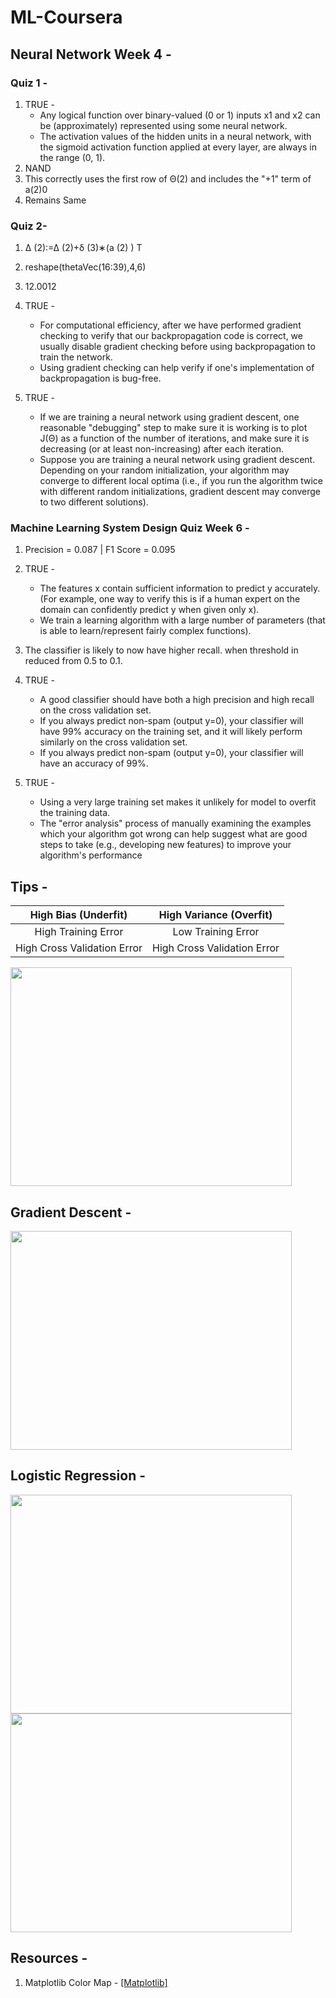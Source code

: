 # ML-Coursera

## Neural Network Week 4 - 

### Quiz 1 - 

<ol>
  <li>TRUE - 
    <ul>
      <li>Any logical function over binary-valued (0 or 1) inputs x1 and x2 can be (approximately) represented using some neural network.
</li>
      <li>The activation values of the hidden units in a neural network, with the sigmoid activation function applied at every layer, are always in the range (0, 1).	</li>
    </ul>
  </li>
  <li>NAND</li>
  <li>This correctly uses the first row of Θ(2) and includes the "+1" term of a(2)0</li>
  <li>Remains Same</li>
</ol>

### Quiz 2- 
1. Δ (2):=Δ (2)+δ (3)∗(a (2) ) T
2. reshape(thetaVec(16:39),4,6)
3. 12.0012
4. TRUE - <ul>
      <li>For computational efficiency, after we have performed gradient checking to verify that our backpropagation code is correct, we usually disable gradient checking before using backpropagation to train the network.</li>
      <li>Using gradient checking can help verify if one's implementation of backpropagation is bug-free.	</li>
    </ul>
    
5. TRUE - <ul>
      <li>If we are training a neural network using gradient descent, one reasonable "debugging" step to make sure it is working is to plot J(Θ) as a function of the number of iterations, and make sure it is decreasing (or at least non-increasing) after each iteration.</li>

      <li>Suppose you are training a neural network using gradient descent.  Depending on your random initialization, your algorithm may converge to different local optima (i.e., if you run the algorithm twice with different random initializations, gradient descent may converge to two different solutions).</li>
    </ul>

### Machine Learning System Design Quiz Week 6 - 
1. Precision = 0.087 | F1 Score = 0.095
2. TRUE - <ul>
      <li>The features x contain sufficient information to predict y accurately.  (For example, one way to verify this is if a human expert on the domain can confidently predict y when given only x).</li>

      <li>We train a learning algorithm with a large number of parameters (that is able to learn/represent fairly complex functions).</li>
    </ul>
3. The classifier is likely to now have higher recall. when threshold in reduced from 0.5 to 0.1.
4. TRUE - <ul>
      <li>A good classifier should have both a high precision and high recall on the cross validation set.</li>

      <li>If you always predict non-spam (output y=0), your classifier will have 99% accuracy on the training set, and it will likely perform similarly on the cross validation set.</li>

      <li>If you always predict non-spam (output y=0), your classifier will have an accuracy of 99%.</li>
    </ul>
5. TRUE - <ul>
      <li>Using a very large training set makes it unlikely for model to overfit the training data.</li>

    <li>The "error analysis" process of manually examining the examples which your algorithm got wrong can help suggest what are good steps to take (e.g., developing new features) to improve your algorithm's performance
</li>

</ul>

## Tips - 

| High Bias (Underfit)      | High Variance (Overfit) |
| :-----------: | :-----------: |
| High Training Error      | Low Training Error       |
| High Cross Validation Error   | High Cross Validation Error        |

  <image src="https://github.com/souvik0306/ML-Coursera/blob/main/ex1-ex8-matlab/MATLAB%20Files/EX4/Media/Bias%20Variance.png" width="450" height="350">
  
## Gradient Descent - 

  <image src="https://github.com/souvik0306/ML-Coursera/blob/main/Linear%20Regression/Gradient%20Descent.gif" width="450" height="350">

## Logistic Regression -

  <image src="https://github.com/souvik0306/ML-Coursera/blob/main/ex1-ex8-matlab/MATLAB%20Files/EX2/Media/Logistic%20Regression%20Plot%202.jpg" width="450" height="350">
  
  <image src="https://github.com/souvik0306/ML-Coursera/blob/main/ex1-ex8-matlab/MATLAB%20Files/EX2/Media/Logistic%20Regression%20Plot%201.jpg" width="450" height="350">

## Resources - 
1. Matplotlib Color Map - [[Matplotlib]](https://matplotlib.org/stable/tutorials/colors/colormaps.html)
